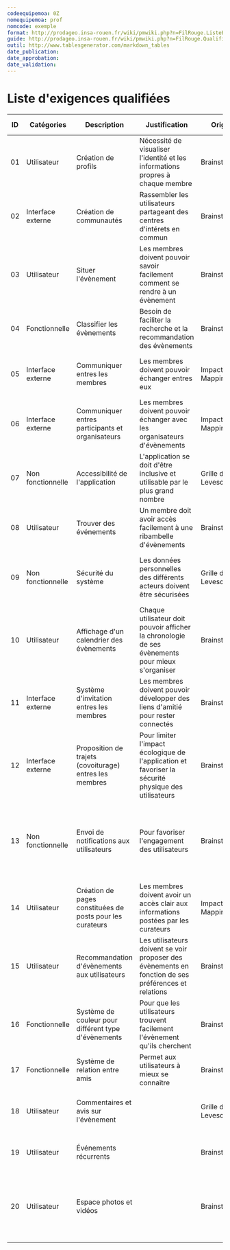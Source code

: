 ```yaml
---
codeequipemoa: 0Z
nomequipemoa: prof
nomcode: exemple
format: http://prodageo.insa-rouen.fr/wiki/pmwiki.php?n=FilRouge.ListeExigencesQualifiees 
guide: http://prodageo.insa-rouen.fr/wiki/pmwiki.php?n=FilRouge.QualifierExigence
outil: http://www.tablesgenerator.com/markdown_tables
date_publication:
date_approbation:
date_validation:
---
```


# Liste d'exigences qualifiées

| ID | Catégories        | Description                                               | Justification                                                                                        | Origine             | Critères de satisfaction                                                                                         | Contentement MOA | Mécontentement MOA | Exigences Dépendantes | Exigences conflictuelles |
|----|-------------------|-----------------------------------------------------------|------------------------------------------------------------------------------------------------------|---------------------|------------------------------------------------------------------------------------------------------------------|------------------|--------------------|-----------------------|--------------------------|
| 01 | Utilisateur       | Création de profils                                       | Nécessité de visualiser l'identité et les informations propres à chaque membre                       | Brainstorming       | On peut visualiser le profil de chaque membre                                                                    | 5                | 5                  | 02,10,11              |                          |
| 02 | Interface externe | Création de communautés                                   | Rassembler les utilisateurs partageant des centres d'intérets en commun                              | Brainstorming       | Les membres peuvent rejoindre et interagir au sein de communautés                                                | 3                | 2                  |                       |                          |
| 03 | Utilisateur       | Situer l'évènement                                        | Les membres doivent pouvoir savoir facilement comment se rendre à un évènement                       | Brainstorming       | Affichage du lieu (adresse, carte, informations d'accessibilité) pour chaque évènement                           | 3                | 5                  |                       |                          |
| 04 | Fonctionnelle     | Classifier les évènements                                 | Besoin de faciliter la recherche et la recommandation des évènements                                 | Brainstorming       | Chaque évènement est catégorisé (dans une ou plusieurs catégories)                                               | 3                | 4                  | 15                    |                          |
| 05 | Interface externe | Communiquer entres les membres                            | Les membres doivent pouvoir échanger entres eux                                                      | Impact Mapping      | Présence d'un système de messagerie instantané de profil à profil                                                | 4                | 4                  |                       |                          |
| 06 | Interface externe | Communiquer entres participants et organisateurs          | Les membres doivent pouvoir échanger avec les organisateurs d'évènements                             | Impact Mapping      | Présence d'un système de messagerie instantané de profil à évènement                                             | 2                | 2                  |                       |                          |
| 07 | Non fonctionnelle | Accessibilité de l'application                            | L'application se doit d'être inclusive et utilisable par le plus grand nombre                        | Grille de Levesques | Toute personne étrangère à l'application s'habitue rapidement à son utilisation                                  | 4                | 2                  |                       |                          |
| 08 | Utilisateur       | Trouver des événements                                    | Un membre doit avoir accès facilement à une ribambelle d'évènements                                  | Brainstorming       | Présence d'un moteur de recherche pour trouver des évènements                                                    | 4                | 3                  |                       |                          |
| 09 | Non fonctionnelle | Sécurité du système                                       | Les données personnelles des différents acteurs doivent être sécurisées                              | Grille de Levesques | L'application répond aux normes de sécurité des données européennes                                              | 1                | 5                  |                       |                          |
| 10 | Utilisateur       | Affichage d'un calendrier des évènements                  | Chaque utilisateur doit pouvoir afficher la chronologie de ses évènements pour mieux s'organiser     | Brainstorming       | Chaque profil utilisateur a une page dédiée à son calendrier personnel                                           | 3                | 2                  |                       |                          |
| 11 | Interface externe | Système d'invitation entres les membres                   | Les membres doivent pouvoir développer des liens d'amitié pour rester connectés                      | Brainstorming       | Les utilisateurs peuvent s'envoyer des invitations pour devenir amis                                             | 3                | 4                  |                       |                          |
| 12 | Interface externe | Proposition de trajets (covoiturage) entres les membres   | Pour limiter l'impact écologique de l'application et favoriser la sécurité physique des utilisateurs | Brainstorming       | Les utilisateurs peuvent proposer et s'inscrire sur des trajets                                                  | 4                | 2                  |                       |                          |
| 13 | Non fonctionnelle | Envoi de notifications aux utilisateurs                   | Pour favoriser l'engagement des utilisateurs                                                         | Brainstorming       | Les utilisateurs reçoivent diverses notifications (messages, modification d'horaires d'évènements, rappels etc.) | 3                | 4                  |                       |                          |
| 14 | Utilisateur       | Création de pages constituées de posts pour les curateurs | Les membres doivent avoir un accès clair aux informations postées par les curateurs                  | Impact Mapping      | Les curateurs ont leur propre pages pour partager des posts                                                      | 4                | 2                  |                       |                          |
| 15 | Utilisateur       | Recommandation d'évènements aux utilisateurs              | Les utilisateurs doivent se voir proposer des évènements en fonction de ses préférences et relations | Brainstorming       | Présence d'une page dédiée à la recommandation d'évènements pertinents                                           | 4                | 4                  |                       |                          |
| 16 | Fonctionnelle     | Système de couleur pour différent type d'évènements       | Pour que les utilisateurs trouvent facilement l'évènement qu'ils cherchent                           | Brainstorming       | Les utilisateurs peuvent différencier les différents types d'évènements plus facilement                          | 4                | 3                  |                       |                          |
| 17 | Fonctionnelle     | Système de relation entre amis                            | Permet aux utilisateurs à mieux se connaître                                                         | Brainstorming       |                                                                                                                  | 3                | 2                  |                       |                          |
| 18 | Utilisateur       | Commentaires et avis sur l'évènement                      |                                                                                                      | Grille de Levesques | Les utilisateurs peuvent lire et laisser les commentaire et les avis                                             | 3                | 4                  |                       |                          |
| 19 | Utilisateur       | Événements récurrents                                     |                                                                                                      | Brainstorming       | Les Utilisateurs peuvent créer les événements récurrents                                                         | 3                | 2                  |                       |                          |
| 20 | Utilisateur       | Espace photos et vidéos                                   |                                                                                                      | Brainstorming       | Les Utilisateurs peuvent regarder et poster les photos et les vidéos sur le page d'évènement                     | 3                | 4                  |                       |                          |
